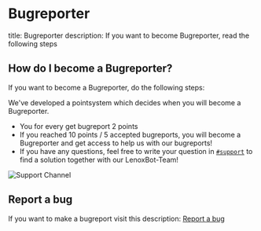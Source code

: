 # Bugreporter

title: Bugreporter description: If you want to become Bugreporter, read the following steps

## How do I become a Bugreporter?

If you want to become a Bugreporter, do the following steps:

We've developed a pointsystem which decides when you will become a Bugreporter.

* You for every get bugreport 2 points
* If you reached 10 points / 5 accepted bugreports, you will become a Bugreporter and get access to help us with our bugreports!
* If you have any questions, feel free to write your question in [`#support`](https://discord.gg/UvEYm76) to find a solution together with our LenoxBot-Team!

![Support Channel](https://i.imgur.com/puGoD0s.png)

## Report a bug

If you want to make a bugreport visit this description: [Report a bug](https://docs.lenoxbot.com/General%20FAQ/Help/Report%20a%20Bug/)

